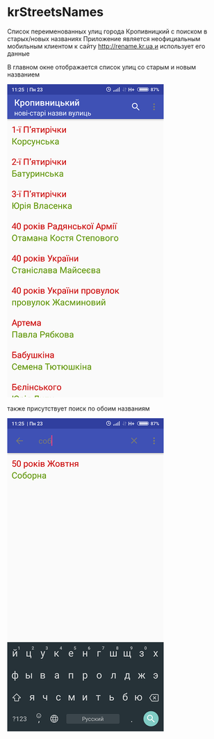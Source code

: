 # krStreetsNames
Список переименованных улиц города Кропивницкий с поиском в старых/новых названиях
Приложение является неофициальным мобильным клиентом к сайту http://rename.kr.ua,и использует его данные

В главном окне отображается список улиц со старым и новым названием

![alt text](https://github.com/mvProject/krStreetsNames/blob/master/Screenshots/krstreetsname.png "Main window")

также присутствует поиск по обоим названиям

![alt text](https://github.com/mvProject/krStreetsNames/blob/master/Screenshots/krstreetsname2.png "Search streets")
